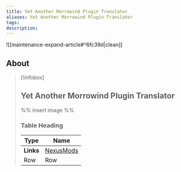 ```yaml
---
title: Yet Another Morrowind Plugin Translator
aliases: Yet Another Morrowind Plugin Translator
tags: 
description:
---
```


![[maintenance-expand-article#^6fc39d|clean]]

## About

> [!infobox]
> 
> ## Yet Another Morrowind Plugin Translator
> 
> %% insert image %%
> 
> ### Table Heading
> 
> | Type | Name |
> | --- | --- |
> | **Links** | [NexusMods](https://www.nexusmods.com/morrowind/mods/44518) |
> | Row | Row |